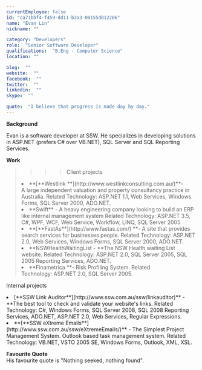 ```yaml
---
currentEmployee: false
id: "ca71bbf4-f459-dd11-b3a3-00155d012206"
name: "Evan Lin"
nickname: ""

category: "Developers"
role:  "Senior Software Developer"
qualifications:  "B.Eng - Computer Science"
location: ""

blog:  ""
website:  ""
facebook:  ""
twitter:  ""
linkedin:  ""
skype:  ""

quote:  "I believe that progress is made day by day."
---
```


**Background**

Evan is a software developer at SSW. He specializes in developing solutions in ASP.NET (prefers C# over VB.NET), SQL Server and SQL Reporting Services. 

****Work****

> <blockquote dir="ltr" style="margin-right:0px;">
> <blockquote dir="ltr" style="margin-right:0px;">
> <blockquote dir="ltr" style="margin-right:0px;">
> 
> Client projects
> </blockquote></blockquote></blockquote>
> <li>**[**Westlink **](http://www.westlinkconsulting.com.au/)**- A large independent valuation and property consultancy practice in Australia.
> Related Technology: ASP.NET 1.1, Web Services, Windows Forms, SQL Server 2000, ADO.NET.</li>
> <li>**Swift** - A heavy engineering company looking to build an ERP like internal management system
> Related Technology: ASP.NET 3.5, C#, WPF, WCF, Web Service, Workflow, LINQ, SQL Server 2005 </li>
> <li>**[**FastAs**](http://www.fastas.com/) **- A site that provides search services for businesses people.
> Related Technology: ASP.NET 2.0, Web Services, Windows Forms, SQL Server 2000, ADO.NET.</li>
> <li>**NSWHealthWaitingList - **The NSW Health waiting List website.
> Related Technology: ASP.NET 2.0, SQL Server 2005, SQL 2005 Reporting Services, ADO.NET.</li>
> <li>**Finametrica **- Risk Profiling System.
> Related Technology: ASP.NET 2.0, SQL Server 2005.</li>

 Internal projects

<li>[**SSW Link Auditor**](http://www.ssw.com.au/ssw/linkauditor)** - **The best tool to check and validate your website's links.  
Related Technology: C#, Windows Forms, SQL Server 2008, SQL 2008 Reporting Services, ADO.NET, ASP.NET 2.0, Web Services, Regular Expressions.</li>
<li>**[**SSW eXtreme Emails**](http://www.ssw.com.au/ssw/eXtremeEmails/)** - The Simplest Project Management System. Outlook based task management system.   
Related Technology: VB.NET, VSTO 2005 SE, Windows Forms, Outlook, XML, XSL. </li>

**Favourite Quote**  
His favourite quote is "Nothing seeked, nothing found".